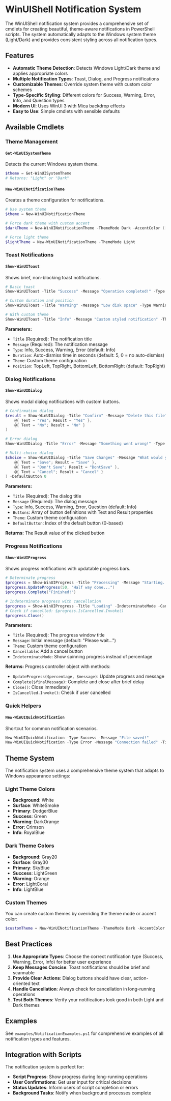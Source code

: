 # WinUIShell Notification System

The WinUIShell notification system provides a comprehensive set of cmdlets for creating beautiful, theme-aware notifications in PowerShell scripts. The system automatically adapts to the Windows system theme (Light/Dark) and provides consistent styling across all notification types.

## Features

- **Automatic Theme Detection**: Detects Windows Light/Dark theme and applies appropriate colors
- **Multiple Notification Types**: Toast, Dialog, and Progress notifications
- **Customizable Themes**: Override system theme with custom color schemes
- **Type-Specific Styling**: Different colors for Success, Warning, Error, Info, and Question types
- **Modern UI**: Uses WinUI 3 with Mica backdrop effects
- **Easy to Use**: Simple cmdlets with sensible defaults

## Available Cmdlets

### Theme Management

#### `Get-WinUISystemTheme`
Detects the current Windows system theme.

```powershell
$theme = Get-WinUISystemTheme
# Returns: "Light" or "Dark"
```

#### `New-WinUINotificationTheme`
Creates a theme configuration for notifications.

```powershell
# Use system theme
$theme = New-WinUINotificationTheme

# Force dark theme with custom accent
$darkTheme = New-WinUINotificationTheme -ThemeMode Dark -AccentColor ([Colors]::Purple)

# Force light theme
$lightTheme = New-WinUINotificationTheme -ThemeMode Light
```

### Toast Notifications

#### `Show-WinUIToast`
Shows brief, non-blocking toast notifications.

```powershell
# Basic toast
Show-WinUIToast -Title "Success" -Message "Operation completed!" -Type Success

# Custom duration and position
Show-WinUIToast -Title "Warning" -Message "Low disk space" -Type Warning -Duration 10 -Position TopLeft

# With custom theme
Show-WinUIToast -Title "Info" -Message "Custom styled notification" -Theme $customTheme
```

**Parameters:**
- `Title` (Required): The notification title
- `Message` (Required): The notification message
- `Type`: Info, Success, Warning, Error (default: Info)
- `Duration`: Auto-dismiss time in seconds (default: 5, 0 = no auto-dismiss)
- `Theme`: Custom theme configuration
- `Position`: TopLeft, TopRight, BottomLeft, BottomRight (default: TopRight)

### Dialog Notifications

#### `Show-WinUIDialog`
Shows modal dialog notifications with custom buttons.

```powershell
# Confirmation dialog
$result = Show-WinUIDialog -Title "Confirm" -Message "Delete this file?" -Type Question -Buttons @(
    @{ Text = "Yes"; Result = "Yes" },
    @{ Text = "No"; Result = "No" }
)

# Error dialog
Show-WinUIDialog -Title "Error" -Message "Something went wrong!" -Type Error

# Multi-choice dialog
$choice = Show-WinUIDialog -Title "Save Changes" -Message "What would you like to do?" -Type Question -Buttons @(
    @{ Text = "Save"; Result = "Save" },
    @{ Text = "Don't Save"; Result = "DontSave" },
    @{ Text = "Cancel"; Result = "Cancel" }
) -DefaultButton 0
```

**Parameters:**
- `Title` (Required): The dialog title
- `Message` (Required): The dialog message
- `Type`: Info, Success, Warning, Error, Question (default: Info)
- `Buttons`: Array of button definitions with Text and Result properties
- `Theme`: Custom theme configuration
- `DefaultButton`: Index of the default button (0-based)

**Returns:** The Result value of the clicked button

### Progress Notifications

#### `Show-WinUIProgress`
Shows progress notifications with updatable progress bars.

```powershell
# Determinate progress
$progress = Show-WinUIProgress -Title "Processing" -Message "Starting..."
$progress.UpdateProgress(50, "Half way done...")
$progress.Complete("Finished!")

# Indeterminate progress with cancellation
$progress = Show-WinUIProgress -Title "Loading" -IndeterminateMode -Cancellable
# Check if cancelled: $progress.IsCancelled.Invoke()
$progress.Close()
```

**Parameters:**
- `Title` (Required): The progress window title
- `Message`: Initial message (default: "Please wait...")
- `Theme`: Custom theme configuration
- `Cancellable`: Add a cancel button
- `IndeterminateMode`: Show spinning progress instead of percentage

**Returns:** Progress controller object with methods:
- `UpdateProgress($percentage, $message)`: Update progress and message
- `Complete($finalMessage)`: Complete and close after brief delay
- `Close()`: Close immediately
- `IsCancelled.Invoke()`: Check if user cancelled

### Quick Helpers

#### `New-WinUIQuickNotification`
Shortcut for common notification scenarios.

```powershell
New-WinUIQuickNotification -Type Success -Message "File saved!"
New-WinUIQuickNotification -Type Error -Message "Connection failed" -Title "Network Error"
```

## Theme System

The notification system uses a comprehensive theme system that adapts to Windows appearance settings:

### Light Theme Colors
- **Background**: White
- **Surface**: WhiteSmoke
- **Primary**: DodgerBlue
- **Success**: Green
- **Warning**: DarkOrange
- **Error**: Crimson
- **Info**: RoyalBlue

### Dark Theme Colors
- **Background**: Gray20
- **Surface**: Gray30
- **Primary**: SkyBlue
- **Success**: LightGreen
- **Warning**: Orange
- **Error**: LightCoral
- **Info**: LightBlue

### Custom Themes
You can create custom themes by overriding the theme mode or accent color:

```powershell
$customTheme = New-WinUINotificationTheme -ThemeMode Dark -AccentColor ([Colors]::Purple)
```

## Best Practices

1. **Use Appropriate Types**: Choose the correct notification type (Success, Warning, Error, Info) for better user experience
2. **Keep Messages Concise**: Toast notifications should be brief and scannable
3. **Provide Clear Actions**: Dialog buttons should have clear, action-oriented text
4. **Handle Cancellation**: Always check for cancellation in long-running operations
5. **Test Both Themes**: Verify your notifications look good in both Light and Dark themes

## Examples

See `examples/NotificationExamples.ps1` for comprehensive examples of all notification types and features.

## Integration with Scripts

The notification system is perfect for:
- **Script Progress**: Show progress during long-running operations
- **User Confirmations**: Get user input for critical decisions
- **Status Updates**: Inform users of script completion or errors
- **Background Tasks**: Notify when background processes complete
